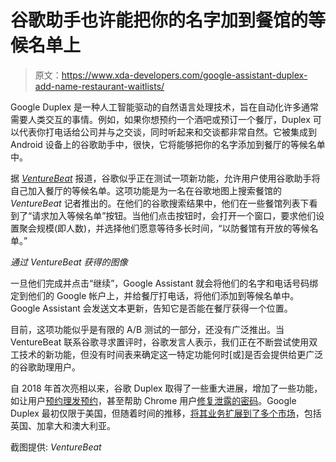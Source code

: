 # 谷歌助手也许能把你的名字加到餐馆的等候名单上

> 原文：<https://www.xda-developers.com/google-assistant-duplex-add-name-restaurant-waitlists/>

Google Duplex 是一种人工智能驱动的自然语言处理技术，旨在自动化许多通常需要人类交互的事情。例如，如果你想预约一个酒吧或预订一个餐厅，Duplex 可以代表你打电话给公司并与之交谈，同时听起来和交谈都非常自然。它被集成到 Android 设备上的谷歌助手中，很快，它将能够把你的名字添加到餐厅的等候名单中。

据 [*VentureBeat*](https://venturebeat.com/2021/07/26/google-testing-duplex-feature-that-adds-names-to-restaurant-waitlists/) 报道，谷歌似乎正在测试一项新功能，允许用户使用谷歌助手将自己加入餐厅的等候名单。这项功能是为一名在谷歌地图上搜索餐馆的 *VentureBeat* 记者推出的。在他们的谷歌搜索结果中，他们在一些餐馆列表下看到了“请求加入等候名单”按钮。当他们点击按钮时，会打开一个窗口，要求他们设置聚会规模(即人数)，并选择他们愿意等待多长时间，“以防餐馆有开放的等候名单。”

*通过 VentureBeat 获得的图像*

一旦他们完成并点击“继续”，Google Assistant 就会将他们的名字和电话号码绑定到他们的 Google 帐户上，并给餐厅打电话，将他们添加到等候名单中。Google Assistant 会发送文本更新，告知它是否能在餐厅获得一个位置。

目前，这项功能似乎是有限的 A/B 测试的一部分，还没有广泛推出。当 VentureBeat 联系谷歌寻求置评时，谷歌发言人表示，我们正在不断尝试使用双工技术的新功能，但没有时间表来确定这一特定功能何时[或]是否会提供给更广泛的谷歌助理用户。

自 2018 年首次亮相以来，谷歌 Duplex 取得了一些重大进展，增加了一些功能，如让用户[预约理发预约](https://www.xda-developers.com/google-duplex-book-haircut-appointments/)，甚至帮助 Chrome 用户[修复泄露的密码](https://www.xda-developers.com/google-chrome-automatically-fix-passwords/)。Google Duplex 最初仅限于美国，但随着时间的推移，[将其业务扩展到了多个市场](https://www.xda-developers.com/google-duplex-assistant-expands-uk-canada-australia/)，包括英国、加拿大和澳大利亚。

截图提供: *VentureBeat*